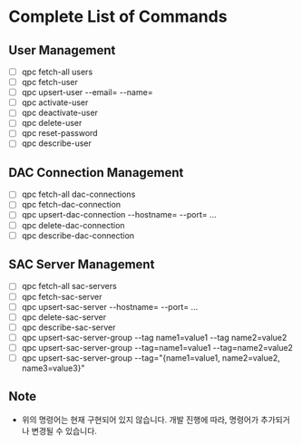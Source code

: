 # Complete List of Commands

## User Management
- [ ] qpc fetch-all users
- [ ] qpc fetch-user <loginid>
- [ ] qpc upsert-user <loginid> --email=<email> --name=<name>
- [ ] qpc activate-user <loginid>
- [ ] qpc deactivate-user <loginid>
- [ ] qpc delete-user <loginid>
- [ ] qpc reset-password <loginid>
- [ ] qpc describe-user <loginid>

## DAC Connection Management
- [ ] qpc fetch-all dac-connections
- [ ] qpc fetch-dac-connection <name>
- [ ] qpc upsert-dac-connection <name> --hostname=<hostname> --port=<port> ...
- [ ] qpc delete-dac-connection <name>
- [ ] qpc describe-dac-connection <name>

## SAC Server Management
- [ ] qpc fetch-all sac-servers
- [ ] qpc fetch-sac-server <name>
- [ ] qpc upsert-sac-server <name> --hostname=<hostname> --port=<port> ...
- [ ] qpc delete-sac-server <name>
- [ ] qpc describe-sac-server <name>
- [ ] qpc upsert-sac-server-group <name> --tag name1=value1 --tag name2=value2
- [ ] qpc upsert-sac-server-group <name> --tag=name1=value1 --tag=name2=value2
- [ ] qpc upsert-sac-server-group <name> --tag="{name1=value1, name2=value2, name3=value3}"

## Note
- 위의 명령어는 현재 구현되어 있지 않습니다. 개발 진행에 따라, 명령어가 추가되거나 변경될 수 있습니다.
